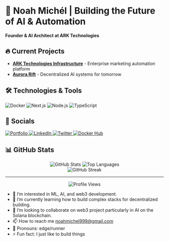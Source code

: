 # 🚢 Noah Michél | Building the Future of AI & Automation

**Founder & AI Architect at ARK Technologies**

## 🔥 Current Projects

- **[ARK Technologies Infrastructure](https://github.com/piccassol/arktechnologies-infra)** - Enterprise marketing automation platform
- **[Aurora Rift](https://github.com/piccassol/aurora.rift)** - Decentralized AI systems for tomorrow

## 🛠️ Technologies & Tools

<div align="left">
  <img src="https://img.shields.io/badge/Docker-2496ED?style=for-the-badge&logo=docker&logoColor=white" alt="Docker" />
  <img src="https://img.shields.io/badge/Next.js-000000?style=for-the-badge&logo=next.js&logoColor=white" alt="Next.js" />
  <img src="https://img.shields.io/badge/Node.js-339933?style=for-the-badge&logo=node.js&logoColor=white" alt="Node.js" />
  <img src="https://img.shields.io/badge/TypeScript-3178C6?style=for-the-badge&logo=typescript&logoColor=white" alt="TypeScript" />
</div>

## 📱 Socials

<div align="left">
  <a href="#" target="_blank">
    <img src="https://img.shields.io/badge/Portfolio-FF5722?style=for-the-badge&logo=todoist&logoColor=white" alt="Portfolio" />
  </a>
  <a href="#" target="_blank">
    <img src="https://img.shields.io/badge/LinkedIn-0077B5?style=for-the-badge&logo=linkedin&logoColor=white" alt="LinkedIn" />
  </a>
  <a href="#" target="_blank">
    <img src="https://img.shields.io/badge/Twitter-1DA1F2?style=for-the-badge&logo=twitter&logoColor=white" alt="Twitter" />
  </a>
  <a href="#" target="_blank">
    <img src="https://img.shields.io/badge/Docker_Hub-2496ED?style=for-the-badge&logo=docker&logoColor=white" alt="Docker Hub" />
  </a>
</div>

## 📊 GitHub Stats

<div align="center">
  <img src="https://github-readme-stats.vercel.app/api?username=piccassol&show_icons=true&theme=radical&hide_border=true" alt="GitHub Stats" />
  <img src="https://github-readme-stats.vercel.app/api/top-langs/?username=piccassol&layout=compact&theme=radical&hide_border=true" alt="Top Languages" />
</div>

<div align="center">
  <img src="https://github-readme-streak-stats.herokuapp.com/?user=piccassol&theme=radical&hide_border=true" alt="GitHub Streak" />
</div>

---

<div align="center">
  <img src="https://komarev.com/ghpvc/?username=piccassol&color=blueviolet&style=for-the-badge" alt="Profile Views" />
</div>
  
- 👀 I’m interested in ML, AI, and web3 development. 
- 🌱 I’m currently learning how to build complex stacks for decentralized building. 
- 🚄 I’m looking to collaborate on web3 project particularly in AI on the Solana blockchain. 
- 📫 How to reach me noahmichel999@gmail.com
- 🚈 Pronouns: edge/runner
- ⚡ Fun fact: I just like to build things

<!---
piccassol/piccassol is a ✨ special ✨ repository because its `README.md` (this file) appears on your GitHub profile.
You can click the Preview link to take a look at your changes.
--->
